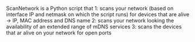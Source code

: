 ScanNetwork is a Python script that
  1: scans your network (based on interface IP and netmask on which the script runs) for devices that are alive -> IP, MAC address and DNS name
  2: scans your network looking the availability of an extended range of mDNS services
  3: scans the devices that ar alive on your network for open ports
